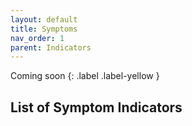 ```yaml
---
layout: default
title: Symptoms
nav_order: 1
parent: Indicators
---
```


Coming soon
{: .label .label-yellow }

## List of Symptom Indicators
